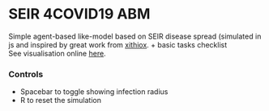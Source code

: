 # SEIR 4COVID19 ABM
Simple agent-based like-model based on SEIR disease spread (simulated in js and inspired by great work from [xithiox](https://github.com/xithiox/disease). + basic tasks checklist <br>
See visualisation online [here](https://dnzengou-seir-model.glitch.me/).

### Controls
* Spacebar to toggle showing infection radius
* R to reset the simulation
